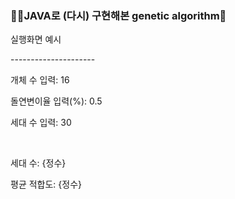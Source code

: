 <h3>👨‍💻JAVA로 (다시) 구현해본 genetic algorithm🧬</h3>
<p>실행화면 예시</p>
<p>---------------------</p>
<p>개체 수 입력: 16</p>
<p>돌연변이율 입력(%): 0.5&nbsp;</p>
<p>세대 수 입력: 30</p>
<p>&nbsp;</p>
<p>세대 수: {정수}</p>
<p>평균 적합도: {정수}</p>
<p>&nbsp;</p>
<p>&nbsp;</p>